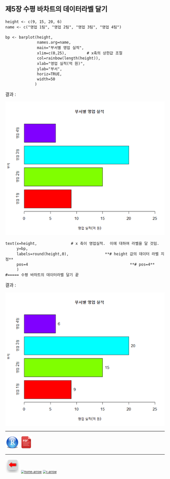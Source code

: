 ## 제5장 수평 바차트의 데이터라벨 달기 



```{r}
height <- c(9, 15, 20, 6)
name <- c("영업 1팀", "영업 2팀", "영업 3팀", "영업 4팀")

bp <- barplot(height, 
              names.arg=name, 
              main="부서별 영업 실적",
              xlim=c(0,25),         # x축의 상한값 조절
              col=rainbow(length(height)),
              xlab="영업 실적(억 원)", 
              ylab="부서", 
              horiz=TRUE, 
              width=50
             )
```

결과 :

![1570059774492](images/1570059774492.png)



```{r}
text(x=height,               # x 축이 영업실적.  이에 대하여 라벨을 달 것임.
     y=bp,                                              
     labels=round(height,0),                **# height 값의 데이터 라벨 지정**
     pos=4                                             **# pos=4** 
     )
#===== 수평 바차트의 데이터라벨 달기 끝
```

결과 : 

![1570059796821](images/1570059796821.png)



------

 [<img src="images/R.png" alt="R" style="zoom:80%;" />](source/ch_5_130_Labelling_Horizontal_Bar_Chart.R) [<img src="images/pdf_image.png" alt="pdf_image" style="zoom:80%;" />](pdf/ch_5_130_Labelling_Horizontal_Bar_Chart.pdf)

------

[<img src="images/l-arrow.png" alt="l-arrow" style="zoom:67%;" />](ch_05_Chart.html)    [<img src="C:/Users/Dae%20Ho%20Kim/Pictures/home-arrow.png" alt="home-arrow" style="zoom:67%;" />](index.html)    [<img src="C:/Users/Dae%20Ho%20Kim/Pictures/r-arrow.png" alt="r-arrow" style="zoom:67%;" />](ch_5_130_Labelling_Stacked_Bar_Chart.html)

